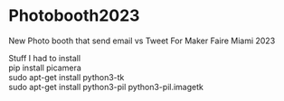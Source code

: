 # Photobooth2023

New Photo booth that send email vs Tweet For Maker Faire Miami 2023

Stuff I had to install  <br/>
pip install picamera  <br/>
sudo apt-get install python3-tk  <br/>
sudo apt-get install python3-pil python3-pil.imagetk <br/>

